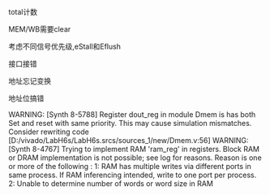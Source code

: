 total计数

MEM/WB需要clear

考虑不同信号优先级,eStall和Eflush

接口接错

地址忘记变换

地址位搞错

WARNING: [Synth 8-5788] Register dout_reg in module Dmem is has both Set and reset with same priority. This may cause simulation mismatches. Consider rewriting code  [D:/vivado/LabH6s/LabH6s.srcs/sources_1/new/Dmem.v:56]
WARNING: [Synth 8-4767] Trying to implement RAM 'ram_reg' in registers. Block RAM or DRAM implementation is not possible; see log for reasons.
Reason is one or more of the following :
	1: RAM has multiple writes via different ports in same process. If RAM inferencing intended, write to one port per process. 
	2: Unable to determine number of words or word size in RAM